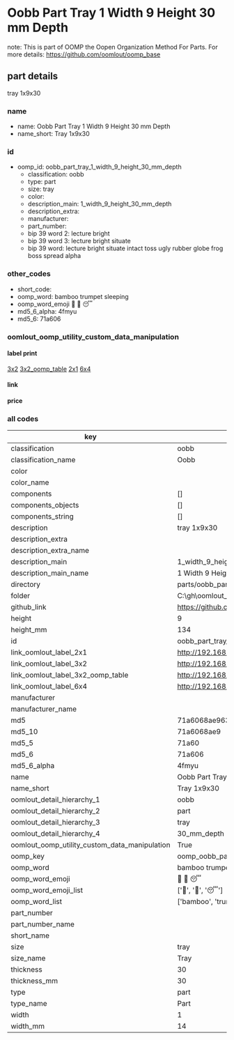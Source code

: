# Oobb Part Tray 1 Width 9 Height 30 mm Depth  

note: This is part of OOMP the Oopen Organization Method For Parts. For more details: https://github.com/oomlout/oomp_base

##  part details
  



tray 1x9x30



### name
* name: Oobb Part Tray 1 Width 9 Height 30 mm Depth
* name_short: Tray 1x9x30 
### id
* oomp_id: oobb_part_tray_1_width_9_height_30_mm_depth
  * classification: oobb
  * type: part
  * size: tray
  * color: 
  * description_main: 1_width_9_height_30_mm_depth
  * description_extra: 
  * manufacturer: 
  * part_number: 
  * bip 39 word 2: lecture bright
  * bip 39 word 3: lecture bright situate
  * bip 39 word: lecture bright situate intact toss ugly rubber globe frog boss spread alpha

### other_codes
* short_code: 
* oomp_word: bamboo trumpet sleeping
* oomp_word_emoji :bamboo: :trumpet: :sleeping:
* md5_6_alpha: 4fmyu
* md5_6: 71a606






### oomlout_oomp_utility_custom_data_manipulation
#### label print
[3x2](http://192.168.1.245:1112/?label=oomp%204fmyu)
[3x2_oomp_table](http://192.168.1.108:1112/?label=oomp%204fmyu)
[2x1](http://192.168.1.242:1112/?label=oomp%204fmyu)
[6x4](http://192.168.1.55:1112/?label=oomp%204fmyu)    

#### link

                              

#### price







### all codes 
| key | value |  
| --- | --- |  
| classification | oobb |  
| classification_name | Oobb |  
| color |  |  
| color_name |  |  
| components | [] |  
| components_objects | [] |  
| components_string | [] |  
| description | tray 1x9x30 |  
| description_extra |  |  
| description_extra_name |  |  
| description_main | 1_width_9_height_30_mm_depth |  
| description_main_name | 1 Width 9 Height 30 mm Depth |  
| directory | parts/oobb_part_tray_1_width_9_height_30_mm_depth |  
| folder | C:\gh\oomlout_oobb_version_4_generated_parts\things\oobb_part_tray_1_width_9_height_30_mm_depth |  
| github_link | https://github.com/oomlout/oomlout_oomp_part_src/tree/main/parts/oobb_part_tray_1_width_9_height_30_mm_depth |  
| height | 9 |  
| height_mm | 134 |  
| id | oobb_part_tray_1_width_9_height_30_mm_depth |  
| link_oomlout_label_2x1 | http://192.168.1.242:1112/?label=oomp%204fmyu |  
| link_oomlout_label_3x2 | http://192.168.1.245:1112/?label=oomp%204fmyu |  
| link_oomlout_label_3x2_oomp_table | http://192.168.1.108:1112/?label=oomp%204fmyu |  
| link_oomlout_label_6x4 | http://192.168.1.55:1112/?label=oomp%204fmyu |  
| manufacturer |  |  
| manufacturer_name |  |  
| md5 | 71a6068ae963579bb072d759934703f8 |  
| md5_10 | 71a6068ae9 |  
| md5_5 | 71a60 |  
| md5_6 | 71a606 |  
| md5_6_alpha | 4fmyu |  
| name | Oobb Part Tray 1 Width 9 Height 30 mm Depth |  
| name_short | Tray 1x9x30  |  
| oomlout_detail_hierarchy_1 | oobb |  
| oomlout_detail_hierarchy_2 | part |  
| oomlout_detail_hierarchy_3 | tray |  
| oomlout_detail_hierarchy_4 | 30_mm_depth |  
| oomlout_oomp_utility_custom_data_manipulation | True |  
| oomp_key | oomp_oobb_part_tray_1_width_9_height_30_mm_depth |  
| oomp_word | bamboo trumpet sleeping |  
| oomp_word_emoji | :bamboo: :trumpet: :sleeping: |  
| oomp_word_emoji_list | [':bamboo:', ':trumpet:', ':sleeping:'] |  
| oomp_word_list | ['bamboo', 'trumpet', 'sleeping'] |  
| part_number |  |  
| part_number_name |  |  
| short_name |  |  
| size | tray |  
| size_name | Tray |  
| thickness | 30 |  
| thickness_mm | 30 |  
| type | part |  
| type_name | Part |  
| width | 1 |  
| width_mm | 14 |  
